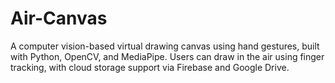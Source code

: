 # Air-Canvas
A computer vision-based virtual drawing canvas using hand gestures, built with Python, OpenCV, and MediaPipe. Users can draw in the air using finger tracking, with cloud storage support via Firebase and Google Drive.

